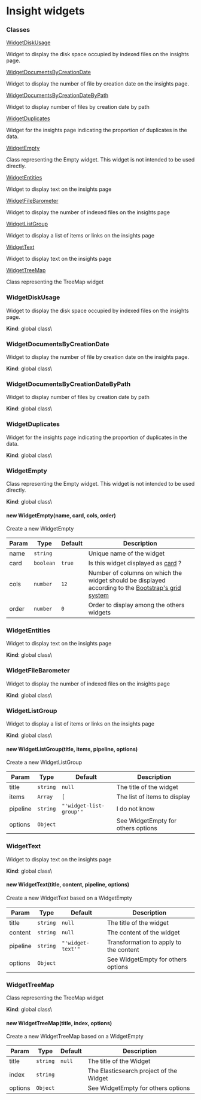 # Insight widgets

### Classes

[WidgetDiskUsage](widgets.md#WidgetDiskUsage)

Widget to display the disk space occupied by indexed files on the insights page.

[WidgetDocumentsByCreationDate](widgets.md#WidgetDocumentsByCreationDate)

Widget to display the number of file by creation date on the insights page.

[WidgetDocumentsByCreationDateByPath](widgets.md#WidgetDocumentsByCreationDateByPath)

Widget to display number of files by creation date by path

[WidgetDuplicates](widgets.md#WidgetDuplicates)

Widget for the insights page indicating the proportion of duplicates in the data.

[WidgetEmpty](widgets.md#WidgetEmpty)

Class representing the Empty widget. This widget is not intended to be used directly.

[WidgetEntities](widgets.md#WidgetEntities)

Widget to display text on the insights page

[WidgetFileBarometer](widgets.md#WidgetFileBarometer)

Widget to display the number of indexed files on the insights page

[WidgetListGroup](widgets.md#WidgetListGroup)

Widget to display a list of items or links on the insights page

[WidgetText](widgets.md#WidgetText)

Widget to display text on the insights page

[WidgetTreeMap](widgets.md#WidgetTreeMap)

Class representing the TreeMap widget

### WidgetDiskUsage

Widget to display the disk space occupied by indexed files on the insights page.

**Kind**: global class\


### WidgetDocumentsByCreationDate

Widget to display the number of file by creation date on the insights page.

**Kind**: global class\


### WidgetDocumentsByCreationDateByPath

Widget to display number of files by creation date by path

**Kind**: global class\


### WidgetDuplicates

Widget for the insights page indicating the proportion of duplicates in the data.

**Kind**: global class\


### WidgetEmpty

Class representing the Empty widget. This widget is not intended to be used directly.

**Kind**: global class\


#### new WidgetEmpty(name, card, cols, order)

Create a new WidgetEmpty

| Param | Type      | Default | Description                                                                                                                                                                   |
| ----- | --------- | ------- | ----------------------------------------------------------------------------------------------------------------------------------------------------------------------------- |
| name  | `string`  |         | Unique name of the widget                                                                                                                                                     |
| card  | `boolean` | `true`  | Is this widget displayed as [card](https://bootstrap-vue.org/docs/components/card) ?                                                                                          |
| cols  | `number`  | `12`    | Number of columns on which the widget should be displayed according to the [Bootstrap's grid system](https://bootstrap-vue.org/docs/components/layout#layout-and-grid-system) |
| order | `number`  | `0`     | Order to display among the others widgets                                                                                                                                     |

### WidgetEntities

Widget to display text on the insights page

**Kind**: global class\


### WidgetFileBarometer

Widget to display the number of indexed files on the insights page

**Kind**: global class\


### WidgetListGroup

Widget to display a list of items or links on the insights page

**Kind**: global class\


#### new WidgetListGroup(title, items, pipeline, options)

Create a new WidgetListGroup

| Param    | Type     | Default                 | Description                        |
| -------- | -------- | ----------------------- | ---------------------------------- |
| title    | `string` | `null`                  | The title of the widget            |
| items    | `Array`  | `[`                     | The list of items to display       |
| pipeline | `string` | `"'widget-list-group'"` | I do not know                      |
| options  | `Object` |                         | See WidgetEmpty for others options |

### WidgetText

Widget to display text on the insights page

**Kind**: global class\


#### new WidgetText(title, content, pipeline, options)

Create a new WidgetText based on a WidgetEmpty

| Param    | Type     | Default           | Description                            |
| -------- | -------- | ----------------- | -------------------------------------- |
| title    | `string` | `null`            | The title of the widget                |
| content  | `string` | `null`            | The content of the widget              |
| pipeline | `string` | `"'widget-text'"` | Transformation to apply to the content |
| options  | `Object` |                   | See WidgetEmpty for others options     |

### WidgetTreeMap

Class representing the TreeMap widget

**Kind**: global class\


#### new WidgetTreeMap(title, index, options)

Create a new WidgetTreeMap based on a WidgetEmpty

| Param   | Type     | Default | Description                             |
| ------- | -------- | ------- | --------------------------------------- |
| title   | `string` | `null`  | The title of the Widget                 |
| index   | `string` |         | The Elasticsearch project of the Widget |
| options | `Object` |         | See WidgetEmpty for others options      |
